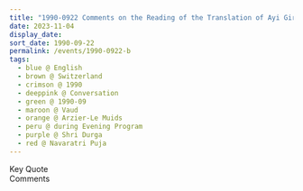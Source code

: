 ```yaml
---
title: "1990-0922 Comments on the Reading of the Translation of Ayi Giri Nandini, during the Evening Program, the day before Navarātri Pūjā (3rd Day), Hall, Arzier-Le Muids, Nyon, Vaud, Switzerland"
date: 2023-11-04
display_date: 
sort_date: 1990-09-22
permalink: /events/1990-0922-b
tags:
  - blue @ English
  - brown @ Switzerland
  - crimson @ 1990
  - deeppink @ Conversation
  - green @ 1990-09
  - maroon @ Vaud
  - orange @ Arzier-Le Muids
  - peru @ during Evening Program
  - purple @ Shri Durga
  - red @ Navaratri Puja
---
```


<wave-list>
  <list-title color="green" width="75">Key Quote</list-title>
  <list-item color="BlanchedAlmond"  width="200"></list-item>
  <list-item color="Lavender"></list-item>
  <list-item color="BlanchedAlmond"></list-item>
</wave-list>

<br>

<wave-list>
  <list-title color="green" width="75">Comments</list-title>
  <list-item color="BlanchedAlmond"  width="200"></list-item>
  <list-item color="Lavender"></list-item>
  <list-item color="BlanchedAlmond"></list-item>
</wave-list>